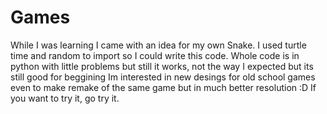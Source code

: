 # Games
While I was learning I came with an idea for my own Snake.
I used turtle time and random to import so I could write this code.
Whole code is in python with little problems but still it works, not the way I expected but its still good for beggining
Im interested in new desings for old school games even to make remake of the same game but in much better resolution :D
If you want to try it, go try it.
